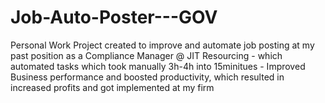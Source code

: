 # Job-Auto-Poster---GOV
Personal Work Project created to improve and automate job posting at my past position as a Compliance Manager @ JIT Resourcing - which automated tasks which took manually 3h-4h into 15minitues - Improved Business performance and boosted productivity, which resulted in increased profits and got implemented at my firm
